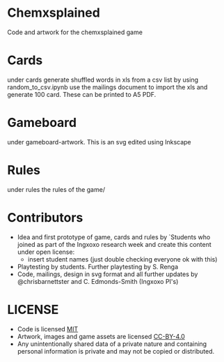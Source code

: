 
# Chemxsplained 
Code and artwork for the chemxsplained game

# Cards 
under cards
generate shuffled words in xls from a csv list by using random_to_csv.ipynb
use the mailings document to import the xls and generate 100 card. These can be printed to A5 PDF.

# Gameboard
under gameboard-artwork.
This is an svg edited using Inkscape

# Rules
under rules
the rules of the game/

# Contributors

- Idea and first prototype of game, cards and rules by `Students who joined as part of the Ingxoxo research week and create this content under open license:
  - insert student names (just double checking everyone ok with this)
- Playtesting by students. Further playtesting by S. Renga
- Code, mailings, design in svg format and all further updates by @chrisbarnettster and C. Edmonds-Smith (Ingxoxo PI's)


# LICENSE

- Code is licensed [MIT](https://choosealicense.com/licenses/mit/)
- Artwork, images and game assets are licensed  [CC-BY-4.0](https://choosealicense.com/licenses/cc-by-sa-4.0/)
- Any unintentionally shared data of a private nature and containing personal information is private and may not be copied or distributed.

